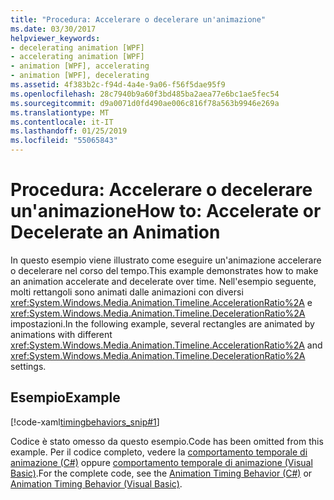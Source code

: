 ```yaml
---
title: "Procedura: Accelerare o decelerare un'animazione"
ms.date: 03/30/2017
helpviewer_keywords:
- decelerating animation [WPF]
- accelerating animation [WPF]
- animation [WPF], accelerating
- animation [WPF], decelerating
ms.assetid: 4f383b2c-f94d-4a4e-9a06-f56f5dae95f9
ms.openlocfilehash: 28c7940b9a60f3bd485ba2aea77e6bc1ae5fec54
ms.sourcegitcommit: d9a0071d0fd490ae006c816f78a563b9946e269a
ms.translationtype: MT
ms.contentlocale: it-IT
ms.lasthandoff: 01/25/2019
ms.locfileid: "55065843"
---
```

# <a name="how-to-accelerate-or-decelerate-an-animation"></a><span data-ttu-id="07732-102">Procedura: Accelerare o decelerare un'animazione</span><span class="sxs-lookup"><span data-stu-id="07732-102">How to: Accelerate or Decelerate an Animation</span></span>
<span data-ttu-id="07732-103">In questo esempio viene illustrato come eseguire un'animazione accelerare o decelerare nel corso del tempo.</span><span class="sxs-lookup"><span data-stu-id="07732-103">This example demonstrates how to make an animation accelerate and decelerate over time.</span></span> <span data-ttu-id="07732-104">Nell'esempio seguente, molti rettangoli sono animati dalle animazioni con diversi <xref:System.Windows.Media.Animation.Timeline.AccelerationRatio%2A> e <xref:System.Windows.Media.Animation.Timeline.DecelerationRatio%2A> impostazioni.</span><span class="sxs-lookup"><span data-stu-id="07732-104">In the following example, several rectangles are animated by animations with different <xref:System.Windows.Media.Animation.Timeline.AccelerationRatio%2A> and <xref:System.Windows.Media.Animation.Timeline.DecelerationRatio%2A> settings.</span></span>  
  
## <a name="example"></a><span data-ttu-id="07732-105">Esempio</span><span class="sxs-lookup"><span data-stu-id="07732-105">Example</span></span>  
 [!code-xaml[timingbehaviors_snip#1](../../../../samples/snippets/csharp/VS_Snippets_Wpf/timingbehaviors_snip/CSharp/AccelDecelExample.xaml#1)]  
  
 <span data-ttu-id="07732-106">Codice è stato omesso da questo esempio.</span><span class="sxs-lookup"><span data-stu-id="07732-106">Code has been omitted from this example.</span></span> <span data-ttu-id="07732-107">Per il codice completo, vedere la [comportamento temporale di animazione (C#)](https://github.com/dotnet/samples/tree/master/snippets/csharp/VS_Snippets_Wpf/timingbehaviors_procedural_snip/CSharp) oppure [comportamento temporale di animazione (Visual Basic)](https://github.com/dotnet/samples/tree/master/snippets/visualbasic/VS_Snippets_Wpf/timingbehaviors_procedural_snip/visualbasic).</span><span class="sxs-lookup"><span data-stu-id="07732-107">For the complete code, see the [Animation Timing Behavior (C#)](https://github.com/dotnet/samples/tree/master/snippets/csharp/VS_Snippets_Wpf/timingbehaviors_procedural_snip/CSharp) or [Animation Timing Behavior (Visual Basic)](https://github.com/dotnet/samples/tree/master/snippets/visualbasic/VS_Snippets_Wpf/timingbehaviors_procedural_snip/visualbasic).</span></span>
